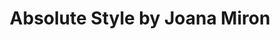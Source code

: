 ---
title: "Absolute Style by Joana Miron"
url: /juneda/absolute-style-by-joana-miron/
shop: peluquería
---